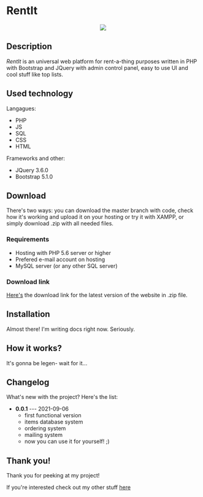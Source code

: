 # RentIt

<p align="center">
  <img src="https://github.com/alehee/androidDatabaseTester/blob/main/git_res/bg.png">
</p>

## Description
*RentIt* is an universal web platform for rent-a-thing purposes written in PHP with Bootstrap and JQuery with admin control panel, easy to use UI and cool stuff like top lists. 

## Used technology
Langagues:
* PHP
* JS
* SQL
* CSS
* HTML

Frameworks and other:
* JQuery 3.6.0
* Bootstrap 5.1.0

## Download
There's two ways: you can download the master branch with code, check how it's working and upload it on your hosting or try it with XAMPP, or simply download .zip with all needed files.

### Requirements
* Hosting with PHP 5.6 server or higher
* Prefered e-mail account on hosting
* MySQL server (or any other SQL server)

### Download link
[Here's](https://drive.google.com/file/d/1skgWdq1h09qe2LZS4ny8AgbnQ15w-hir/view?usp=sharing) the download link for the latest version of the website in .zip file.

## Installation
Almost there! I'm writing docs right now. Seriously.

## How it works?
It's gonna be legen- wait for it...

## Changelog
What's new with the project? Here's the list:

* **0.0.1** --- 2021-09-06
    * first functional version
    * items database system
    * ordering system
    * mailing system
    * now you can use it for yourself! ;)

## Thank you!
Thank you for peeking at my project!

If you're interested check out my other stuff [here](https://github.com/alehee)